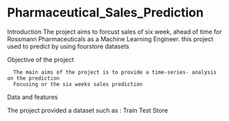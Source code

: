 # Pharmaceutical_Sales_Prediction

Introduction 
      The project aims to forcust sales of six week, ahead of time for Rossmann Pharmaceuticals as a Machine Learning Engineer.
      this project used to predict by using fourstore datasets

Objective of the project 

      The main aims of the project is to provide a time-series- analysis on the prediction 
      Focusing or the six weeks sales prediction 

Data and features 

The project provided a dataset such as :
      Train 
      Test
      Store 

